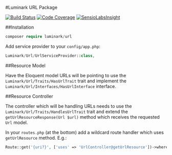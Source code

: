 #Luminark URL Package

[![Build Status](https://img.shields.io/travis/luminark/url.svg?style=flat-square)](https://travis-ci.org/luminark/url)
[![Code Coverage](https://img.shields.io/codecov/c/github/luminark/url.svg?style=flat-square)](https://codecov.io/github/luminark/url)
[![SensioLabsInsight](https://img.shields.io/sensiolabs/i/a4587eb2-b09b-4259-9a19-3e39a11d75ab.svg?style=flat-square)](https://insight.sensiolabs.com/projects/a4587eb2-b09b-4259-9a19-3e39a11d75ab)

##Installation

```php
composer require luminark/url
```

Add service provider to your `config/app.php`:

```php
Luminark/Url/UrlServiceProvider::class,
```

##Resource Model

Have the Eloquent model URLs will be pointing to use the `Luminark/Url/Traits/HasUrlTrait` trait and implement the `Luminark/Url/Interfaces/HasUrlInterface` interface.

##Resource Controller

The controller which will be handling URLs needs to use the `Luminark/Url/Traits/HandlesUrlTrait` trait and extend the `getUrlResourceResponse(Url $url)` method which receives the requested `Url` model.

In your `routes.php` (at the bottom) add a wildcard route handler which uses `getUrlResource` method. E.g.:

```php
Route::get('{uri?}', ['uses' => 'UrlController@getUrlResource'])->where('uri', '.*');
```
